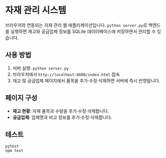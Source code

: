 # 자재 관리 시스템

브라우저와 연동되는 자재 관리 웹 애플리케이션입니다. `python server.py`로 백엔드를 실행하면 재고와 공급업체 정보를 SQLite 데이터베이스에 저장하면서 관리할 수 있습니다.

## 사용 방법
1. 서버 실행: `python server.py`
2. 브라우저에서 `http://localhost:8000/index.html` 접속
3. 재고 및 공급업체 페이지에서 품목을 추가·수정·삭제하면 서버에 즉시 반영됩니다.

## 페이지 구성
- **재고 현황**: 자재 품목과 수량을 추가·수정·삭제합니다.
- **공급업체**: 업체명과 비고 정보를 추가·수정·삭제합니다.

## 테스트
```
pytest
npm test
```
